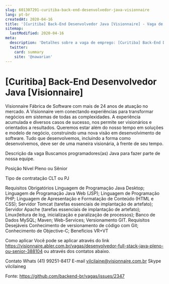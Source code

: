```yaml
---
slug: 601307291-curitiba-back-end-desenvolvedor-java-visionnaire
lang: pt-br
createdAt: 2020-04-16
title: '[Curitiba] Back-End Desenvolvedor Java [Visionnaire] - Vaga de Emprego'
sitemap:
  lastModified: 2020-04-16
meta:
  description: 'Detalhes sobre a vaga de emprego: [Curitiba] Back-End Desenvolvedor Java [Visionnaire]'
  twitter:
    card: summary
    site: '@nawarian'
---
```


# [Curitiba] Back-End Desenvolvedor Java [Visionnaire]

Visionnaire
Fábrica de Software com mais de 24 anos de atuação no mercado. A Visionnaire vem conectando experiências para transformar negócios em sistemas de todas as complexidades.
A experiência acumulada e diversos casos de sucesso, nos permite ser visionários e orientados a resultados. Queremos estar além do nosso tempo em soluções e modelo de negócio, construindo uma nova visão em desenvolvimento de software. Tudo que desenvolvemos, incluindo a forma como desenvolvemos, deve ser de uma maneira visionária, à frente de seu tempo.

Descrição da vaga
Buscamos programadores(as) Java para fazer parte de nossa equipe.

Posição
Nível Pleno ou Sênior

Tipo de contratação
CLT ou PJ

Requisitos Obrigatórios
Linguagem de Programação Java Desktop;
Linguagem de Programação Java Web (JSP);
Linguagem de Programação PHP;
Linguagem de Apresentação e Formatação de Conteúdo (HTML e CSS);
Servidor Tomcat (tarefas essenciais de implantação de artefato);
Servidor Apache (tarefas essenciais de implantação de artefato);
Linux(leitura de log, inicialização e paralização de processos);
Banco de Dados MySQL;
Maven;
Web-Services;
Versionamento GIT.
Requisitos Desejáveis
Conhecimento de versionamento de código com Git;
Conhecimento de Objective-C;
Benefícios
VR+VT

Como aplicar
Você pode se aplicar através do link https://visionnaire.abler.com.br/vagas/desenvolvedor-full-stack-java-pleno-ou-senior-388104 ou através dos contatos abaixo.

Contato
Whats (41) 99251-8417
E-mail vilcilaine@visionnaire.com.br
Skype vilcilaineg

Fonte: https://github.com/backend-br/vagas/issues/2347